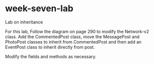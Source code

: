 # week-seven-lab
Lab on inheritance

For this lab,
Follow the diagram on page 290 to modify the Network-v2 class.  Add the CommentedPost class, move the MessagePost and PhotoPost classes to inherit from CommentedPost and then add an EventPost class to inherit directly from post.

Modify the fields and methods as necessary.